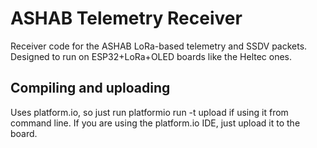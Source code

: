 # ASHAB Telemetry Receiver

Receiver code for the ASHAB LoRa-based telemetry and SSDV packets. Designed to run on ESP32+LoRa+OLED boards like the Heltec ones.

## Compiling and uploading

Uses platform.io, so just run platformio run -t upload if using it from command line. If you are using the platform.io IDE, just upload it to the board.




